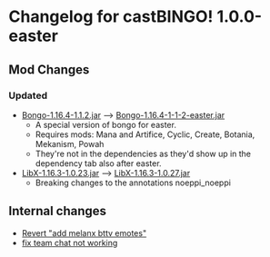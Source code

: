 # Changelog for castBINGO! 1.0.0-easter
## Mod Changes
### Updated
- [Bongo-1.16.4-1.1.2.jar](https://www.curseforge.com/minecraft/mc-mods/bongo/files/3251576) --> [Bongo-1.16.4-1-1-2-easter.jar](https://www.curseforge.com/minecraft/mc-mods/bongo/files/3260995)
	- A special version of bongo for easter.
	- Requires mods: Mana and Artifice, Cyclic, Create, Botania, Mekanism, Powah
	- They're not in the dependencies as they'd show up in the dependency tab also after easter.
- [LibX-1.16.3-1.0.23.jar](https://www.curseforge.com/minecraft/mc-mods/libx/files/3245714) --> [LibX-1.16.3-1.0.27.jar](https://www.curseforge.com/minecraft/mc-mods/libx/files/3256700)
	- Breaking changes to the annotations  noeppi_noeppi


## Internal changes
- [Revert "add melanx bttv emotes"](https://github.com/MelanX/castBINGO/commit/d5650d800356ba6eb335f3e076dca0ddb5786a20)
- [fix team chat not working](https://github.com/MelanX/castBINGO/commit/7304b2d428d0d2fa52a6eab70e4f7f5260d71f43)
